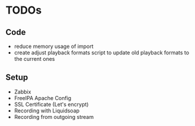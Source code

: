 # TODOs

## Code

* reduce memory usage of import
* create adjust playback formats script to update old playback formats to the current ones


## Setup

* Zabbix
* FreeIPA Apache Config
* SSL Certificate (Let's encrypt)
* Recording with Liquidsoap
* Recording from outgoing stream

